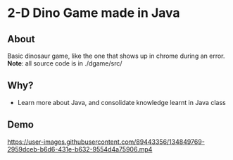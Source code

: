 # 2-D Dino Game made in Java


## About
Basic dinosaur game, like the one that shows up in chrome during an error.
**Note**: all source code is in ./dgame/src/

## Why?

* Learn more about Java, and consolidate knowledge learnt in Java class

## Demo



https://user-images.githubusercontent.com/89443356/134849769-2959dceb-b6d6-431e-b632-9554d4a75906.mp4
